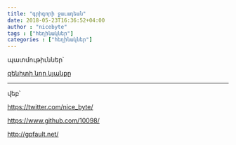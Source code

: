 ```yaml
---
title: "գրիգորի ջաւադեան"
date: 2018-05-23T16:36:52+04:00
author : "nicebyte"
tags : ["հեղինակներ"]
categories : ["հեղինակներ"]
---
```


պատմութիւններ՝

[զենիտի նոր կյանքը](/հոսք/զենիտի_նոր_կյանքը/)





_______
վեբ՝

https://twitter.com/nice_byte/

https://www.github.com/10098/

http://gpfault.net/

